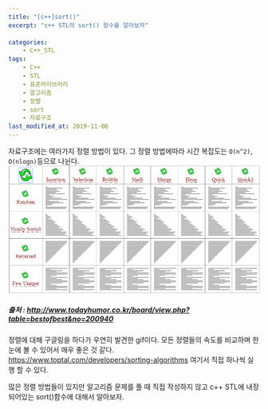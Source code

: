 ```yaml
---
title: "[c++]sort()"
excerpt: "c++ STL의 sort() 함수를 알아보자"

categories:
    - C++_STL
tags:
    - C++
    - STL
    - 표준라이브러리
    - 알고리즘
    - 정렬
    - sort
    - 자료구조
last_modified_at: 2019-11-06
---  
```

자료구조에는 여러가지 정렬 방법이 있다. 그 정렬 방법에따라 시간 복잡도는 `O(n^2)`, `O(nlogn)`등으로 나뉜다.  
[![](/assets/cppSTL/sort.gif)](/assets/cppSTL/sort.gif)
##### 출처 : <http://www.todayhumor.co.kr/board/view.php?table=bestofbest&no=200940>  
정렬에 대해 구글링을 하다가 우연히 발견한 gif이다. 모든 정렬들의 속도를 비교하며 한눈에 볼 수 있어서 매우 좋은 것 같다.  
<https://www.toptal.com/developers/sorting-algorithms> 여기서 직접 하나씩 실행 할 수 있다.  
  
많은 정렬 방법들이 있지만 알고리즘 문제를 풀 때 직접 작성하지 않고 c++ STL에 내장되어있는 sort()함수에 대해서 알아보자.  
  

